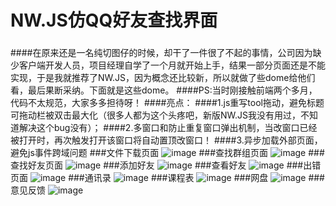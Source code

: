 # NW.JS仿QQ好友查找界面
###
####在原来还是一名纯切图仔的时候，却干了一件很了不起的事情，公司因为缺少客户端开发人员，项目经理自学了一个月就开始上手，结果一部分页面还是不能实现，于是我就推荐了NW.JS，因为概念还比较新，所以就做了些dome给他们看，最后果断采纳。下面就是这些dome。
####PS:当时刚接触前端两个多月，代码不太规范，大家多多担待呀！
####亮点：
####1.js重写tool拖动，避免标题可拖动栏被双击最大化（很多人都为这个头疼吧，新版NW.JS我没有用过，不知道解决这个bug没有）；
####2.多窗口和防止重复窗口弹出机制，当改窗口已经被打开时，再次触发打开该窗口将自动置顶改窗口！
####3.异步加载外部页面，避免js事件跨域问题
###文件下载页面
![image](https://github.com/renjianfeng/qqSearch/raw/master/sdf1.jpg)
###查找群组页面
![image](https://github.com/renjianfeng/qqSearch/raw/master/sdf2.jpg)
###查找好友页面
![image](https://github.com/renjianfeng/qqSearch/raw/master/sdf3.jpg)
###添加好友
![image](https://github.com/renjianfeng/qqSearch/raw/master/sdf4.jpg)
###查看好友
![image](https://github.com/renjianfeng/qqSearch/raw/master/sdf5.jpg)
###出错页面
![image](https://github.com/renjianfeng/qqSearch/raw/master/sdf6.jpg)
###通讯录
![image](https://github.com/renjianfeng/qqSearch/raw/master/sdf7.jpg)
###课程表
![image](https://github.com/renjianfeng/qqSearch/raw/master/sdf8.jpg)
###网盘
![image](https://github.com/renjianfeng/qqSearch/raw/master/sdf9.jpg)
###意见反馈
![image](https://github.com/renjianfeng/qqSearch/raw/master/sdf10.jpg)
